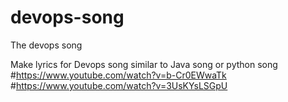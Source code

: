 # devops-song
The devops song

Make lyrics for Devops song similar to Java song or python song
#https://www.youtube.com/watch?v=b-Cr0EWwaTk
#https://www.youtube.com/watch?v=3UsKYsLSGpU
